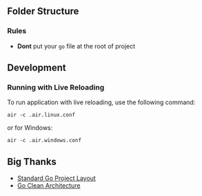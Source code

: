 

## Folder Structure

### Rules
- **Dont** put your `go` file at the root of project

## Development

### Running with Live Reloading
To run application with live reloading, use the following command:
```
air -c .air.linux.conf
```
or for Windows:
```
air -c .air.windows.conf
```

## Big Thanks
- [Standard Go Project Layout](https://github.com/golang-standards/project-layout)
- [Go Clean Architecture](https://github.com/bxcodec/go-clean-arch)
